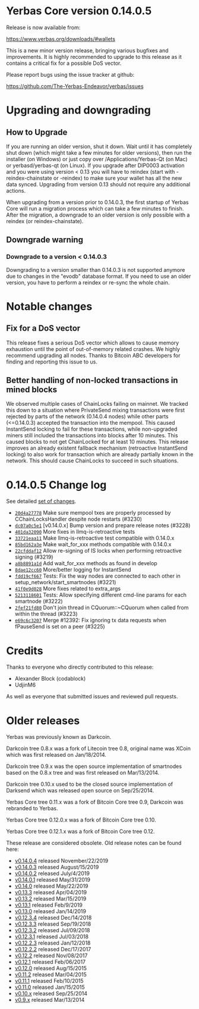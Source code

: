 Yerbas Core version 0.14.0.5
==========================

Release is now available from:

  <https://www.yerbas.org/downloads/#wallets>

This is a new minor version release, bringing various bugfixes and improvements.
It is highly recommended to upgrade to this release as it contains a critical
fix for a possible DoS vector.

Please report bugs using the issue tracker at github:

  <https://github.com/The-Yerbas-Endeavor/yerbas/issues>


Upgrading and downgrading
=========================

How to Upgrade
--------------

If you are running an older version, shut it down. Wait until it has completely
shut down (which might take a few minutes for older versions), then run the
installer (on Windows) or just copy over /Applications/Yerbas-Qt (on Mac) or
yerbasd/yerbas-qt (on Linux). If you upgrade after DIP0003 activation and you were
using version < 0.13 you will have to reindex (start with -reindex-chainstate
or -reindex) to make sure your wallet has all the new data synced. Upgrading from
version 0.13 should not require any additional actions.

When upgrading from a version prior to 0.14.0.3, the
first startup of Yerbas Core will run a migration process which can take a few minutes
to finish. After the migration, a downgrade to an older version is only possible with
a reindex (or reindex-chainstate).

Downgrade warning
-----------------

### Downgrade to a version < 0.14.0.3

Downgrading to a version smaller than 0.14.0.3 is not supported anymore due to changes
in the "evodb" database format. If you need to use an older version, you have to perform
a reindex or re-sync the whole chain.

Notable changes
===============

Fix for a DoS vector
--------------------

This release fixes a serious DoS vector which allows to cause memory exhaustion until the point of
out-of-memory related crashes. We highly recommend upgrading all nodes. Thanks to Bitcoin ABC
developers for finding and reporting this issue to us.

Better handling of non-locked transactions in mined blocks
----------------------------------------------------------

We observed multiple cases of ChainLocks failing on mainnet. We tracked this down to a situation where
PrivateSend mixing transactions were first rejected by parts of the network (0.14.0.4 nodes) while other parts
(<=0.14.0.3) accepted the transaction into the mempool. This caused InstantSend locking to fail for these
transactions, while non-upgraded miners still included the transactions into blocks after 10 minutes.
This caused blocks to not get ChainLocked for at least 10 minutes. This release improves an already existent
fallback mechanism (retroactive InstantSend locking) to also work for transaction which are already partially
known in the network. This should cause ChainLocks to succeed in such situations.

0.14.0.5 Change log
===================

See detailed [set of changes](https://github.com/The-Yerbas-Endeavor/yerbas/compare/v0.14.0.4...yerbas:v0.14.0.5).

- [`20d4a27778`](https://github.com/The-Yerbas-Endeavor/yerbas/commit/dc07a0c5e1) Make sure mempool txes are properly processed by CChainLocksHandler despite node restarts (#3230)
- [`dc07a0c5e1`](https://github.com/The-Yerbas-Endeavor/yerbas/commit/dc07a0c5e1) [v0.14.0.x] Bump version and prepare release notes (#3228)
- [`401da32090`](https://github.com/The-Yerbas-Endeavor/yerbas/commit/401da32090) More fixes in llmq-is-retroactive tests
- [`33721eaa11`](https://github.com/The-Yerbas-Endeavor/yerbas/commit/33721eaa11) Make llmq-is-retroactive test compatible with 0.14.0.x
- [`85bd162a3e`](https://github.com/The-Yerbas-Endeavor/yerbas/commit/85bd162a3e) Make wait_for_xxx methods compatible with 0.14.0.x
- [`22cfddaf12`](https://github.com/The-Yerbas-Endeavor/yerbas/commit/22cfddaf12) Allow re-signing of IS locks when performing retroactive signing (#3219)
- [`a8b8891a1d`](https://github.com/The-Yerbas-Endeavor/yerbas/commit/a8b8891a1d) Add wait_for_xxx methods as found in develop
- [`8dae12cc60`](https://github.com/The-Yerbas-Endeavor/yerbas/commit/8dae12cc60) More/better logging for InstantSend
- [`fdd19cf667`](https://github.com/The-Yerbas-Endeavor/yerbas/commit/fdd19cf667) Tests: Fix the way nodes are connected to each other in setup_network/start_smartnodes (#3221)
- [`41f0e9d028`](https://github.com/The-Yerbas-Endeavor/yerbas/commit/41f0e9d028) More fixes related to extra_args
- [`5213118601`](https://github.com/The-Yerbas-Endeavor/yerbas/commit/5213118601) Tests: Allow specifying different cmd-line params for each smartnode (#3222)
- [`2fef21fd80`](https://github.com/The-Yerbas-Endeavor/yerbas/commit/2fef21fd80) Don't join thread in CQuorum::~CQuorum when called from within the thread (#3223)
- [`e69c6c3207`](https://github.com/The-Yerbas-Endeavor/yerbas/commit/e69c6c3207) Merge #12392: Fix ignoring tx data requests when fPauseSend is set on a peer (#3225)

Credits
=======

Thanks to everyone who directly contributed to this release:

- Alexander Block (codablock)
- UdjinM6

As well as everyone that submitted issues and reviewed pull requests.

Older releases
==============

Yerbas was previously known as Darkcoin.

Darkcoin tree 0.8.x was a fork of Litecoin tree 0.8, original name was XCoin
which was first released on Jan/18/2014.

Darkcoin tree 0.9.x was the open source implementation of smartnodes based on
the 0.8.x tree and was first released on Mar/13/2014.

Darkcoin tree 0.10.x used to be the closed source implementation of Darksend
which was released open source on Sep/25/2014.

Yerbas Core tree 0.11.x was a fork of Bitcoin Core tree 0.9,
Darkcoin was rebranded to Yerbas.

Yerbas Core tree 0.12.0.x was a fork of Bitcoin Core tree 0.10.

Yerbas Core tree 0.12.1.x was a fork of Bitcoin Core tree 0.12.

These release are considered obsolete. Old release notes can be found here:

- [v0.14.0.4](https://github.com/The-Yerbas-Endeavor/yerbas/blob/master/doc/release-notes/yerbas/release-notes-0.14.0.4.md) released November/22/2019
- [v0.14.0.3](https://github.com/The-Yerbas-Endeavor/yerbas/blob/master/doc/release-notes/yerbas/release-notes-0.14.0.3.md) released August/15/2019
- [v0.14.0.2](https://github.com/The-Yerbas-Endeavor/yerbas/blob/master/doc/release-notes/yerbas/release-notes-0.14.0.2.md) released July/4/2019
- [v0.14.0.1](https://github.com/The-Yerbas-Endeavor/yerbas/blob/master/doc/release-notes/yerbas/release-notes-0.14.0.1.md) released May/31/2019
- [v0.14.0](https://github.com/The-Yerbas-Endeavor/yerbas/blob/master/doc/release-notes/yerbas/release-notes-0.14.0.md) released May/22/2019
- [v0.13.3](https://github.com/The-Yerbas-Endeavor/yerbas/blob/master/doc/release-notes/yerbas/release-notes-0.13.3.md) released Apr/04/2019
- [v0.13.2](https://github.com/The-Yerbas-Endeavor/yerbas/blob/master/doc/release-notes/yerbas/release-notes-0.13.2.md) released Mar/15/2019
- [v0.13.1](https://github.com/The-Yerbas-Endeavor/yerbas/blob/master/doc/release-notes/yerbas/release-notes-0.13.1.md) released Feb/9/2019
- [v0.13.0](https://github.com/The-Yerbas-Endeavor/yerbas/blob/master/doc/release-notes/yerbas/release-notes-0.13.0.md) released Jan/14/2019
- [v0.12.3.4](https://github.com/The-Yerbas-Endeavor/yerbas/blob/master/doc/release-notes/yerbas/release-notes-0.12.3.4.md) released Dec/14/2018
- [v0.12.3.3](https://github.com/The-Yerbas-Endeavor/yerbas/blob/master/doc/release-notes/yerbas/release-notes-0.12.3.3.md) released Sep/19/2018
- [v0.12.3.2](https://github.com/The-Yerbas-Endeavor/yerbas/blob/master/doc/release-notes/yerbas/release-notes-0.12.3.2.md) released Jul/09/2018
- [v0.12.3.1](https://github.com/The-Yerbas-Endeavor/yerbas/blob/master/doc/release-notes/yerbas/release-notes-0.12.3.1.md) released Jul/03/2018
- [v0.12.2.3](https://github.com/The-Yerbas-Endeavor/yerbas/blob/master/doc/release-notes/yerbas/release-notes-0.12.2.3.md) released Jan/12/2018
- [v0.12.2.2](https://github.com/The-Yerbas-Endeavor/yerbas/blob/master/doc/release-notes/yerbas/release-notes-0.12.2.2.md) released Dec/17/2017
- [v0.12.2](https://github.com/The-Yerbas-Endeavor/yerbas/blob/master/doc/release-notes/yerbas/release-notes-0.12.2.md) released Nov/08/2017
- [v0.12.1](https://github.com/The-Yerbas-Endeavor/yerbas/blob/master/doc/release-notes/yerbas/release-notes-0.12.1.md) released Feb/06/2017
- [v0.12.0](https://github.com/The-Yerbas-Endeavor/yerbas/blob/master/doc/release-notes/yerbas/release-notes-0.12.0.md) released Aug/15/2015
- [v0.11.2](https://github.com/The-Yerbas-Endeavor/yerbas/blob/master/doc/release-notes/yerbas/release-notes-0.11.2.md) released Mar/04/2015
- [v0.11.1](https://github.com/The-Yerbas-Endeavor/yerbas/blob/master/doc/release-notes/yerbas/release-notes-0.11.1.md) released Feb/10/2015
- [v0.11.0](https://github.com/The-Yerbas-Endeavor/yerbas/blob/master/doc/release-notes/yerbas/release-notes-0.11.0.md) released Jan/15/2015
- [v0.10.x](https://github.com/The-Yerbas-Endeavor/yerbas/blob/master/doc/release-notes/yerbas/release-notes-0.10.0.md) released Sep/25/2014
- [v0.9.x](https://github.com/The-Yerbas-Endeavor/yerbas/blob/master/doc/release-notes/yerbas/release-notes-0.9.0.md) released Mar/13/2014

